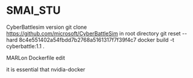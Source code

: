 # SMAI_STU

CyberBattlesim version
git clone https://github.com/microsoft/CyberBattleSim
in root directory
git reset --hard 8c4e551402a54fbdd7b2768a5161317f7f39f4c7
docker build -t cyberbattle:1.1 .

MARLon Dockerfile edit

it is essential that nvidia-docker
